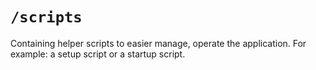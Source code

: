 # `/scripts`

Containing helper scripts to easier manage, operate the application. For example: a setup script or a startup script.
